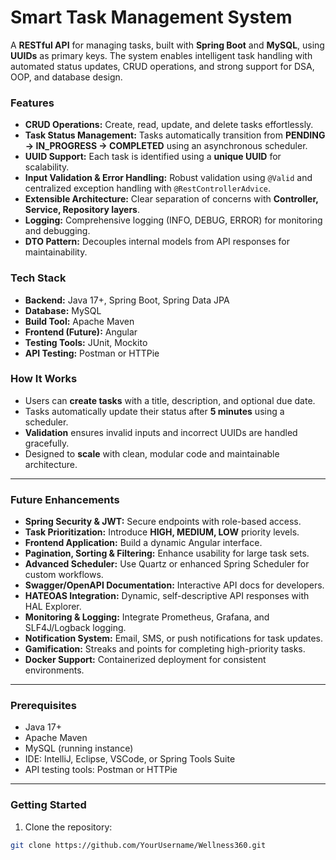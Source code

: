# Smart Task Management System

A **RESTful API** for managing tasks, built with **Spring Boot** and **MySQL**, using **UUIDs** as primary keys. The system enables intelligent task handling with automated status updates, CRUD operations, and strong support for DSA, OOP, and database design.

### Features

- **CRUD Operations:** Create, read, update, and delete tasks effortlessly.  
- **Task Status Management:** Tasks automatically transition from **PENDING → IN_PROGRESS → COMPLETED** using an asynchronous scheduler.  
- **UUID Support:** Each task is identified using a **unique UUID** for scalability.  
- **Input Validation & Error Handling:** Robust validation using `@Valid` and centralized exception handling with `@RestControllerAdvice`.  
- **Extensible Architecture:** Clear separation of concerns with **Controller, Service, Repository layers**.  
- **Logging:** Comprehensive logging (INFO, DEBUG, ERROR) for monitoring and debugging.  
- **DTO Pattern:** Decouples internal models from API responses for maintainability.

### Tech Stack

- **Backend:** Java 17+, Spring Boot, Spring Data JPA  
- **Database:** MySQL  
- **Build Tool:** Apache Maven  
- **Frontend (Future):** Angular  
- **Testing Tools:** JUnit, Mockito  
- **API Testing:** Postman or HTTPie

### How It Works

- Users can **create tasks** with a title, description, and optional due date.  
- Tasks automatically update their status after **5 minutes** using a scheduler.  
- **Validation** ensures invalid inputs and incorrect UUIDs are handled gracefully.  
- Designed to **scale** with clean, modular code and maintainable architecture.

---

### Future Enhancements

- **Spring Security & JWT:** Secure endpoints with role-based access.  
- **Task Prioritization:** Introduce **HIGH, MEDIUM, LOW** priority levels.  
- **Frontend Application:** Build a dynamic Angular interface.  
- **Pagination, Sorting & Filtering:** Enhance usability for large task sets.  
- **Advanced Scheduler:** Use Quartz or enhanced Spring Scheduler for custom workflows.  
- **Swagger/OpenAPI Documentation:** Interactive API docs for developers.  
- **HATEOAS Integration:** Dynamic, self-descriptive API responses with HAL Explorer.  
- **Monitoring & Logging:** Integrate Prometheus, Grafana, and SLF4J/Logback logging.  
- **Notification System:** Email, SMS, or push notifications for task updates.  
- **Gamification:** Streaks and points for completing high-priority tasks.  
- **Docker Support:** Containerized deployment for consistent environments.

---

### Prerequisites

- Java 17+  
- Apache Maven  
- MySQL (running instance)  
- IDE: IntelliJ, Eclipse, VSCode, or Spring Tools Suite  
- API testing tools: Postman or HTTPie

---

### Getting Started

1. Clone the repository:  
```bash
git clone https://github.com/YourUsername/Wellness360.git
